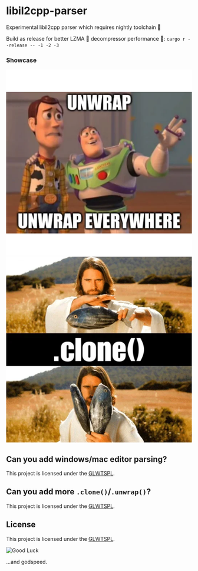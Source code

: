 # libil2cpp-parser

Experimental libil2cpp parser which requires nightly toolchain 🚀

Build as release for better LZMA 🐌 decompressor performance 🚀: `cargo r --release -- -1 -2 -3`

### Showcase
![unwrap](assets/unwrap.webp)
![clone](assets/clone.webp)

## Can you add windows/mac editor parsing?

This project is licensed under the [GLWTSPL](/LICENSE).

## Can you add more `.clone()`/`.unwrap()`?

This project is licensed under the [GLWTSPL](/LICENSE).

## License

This project is licensed under the [GLWTSPL](/LICENSE).

![Good Luck](https://github.com/me-shaon/GLWTPL/raw/master/good-luck.gif)

...and godspeed.
